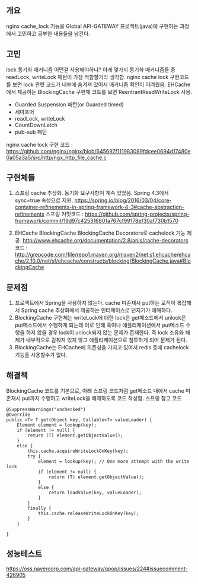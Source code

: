 ## 개요
nginx cache_lock 기능을 Global API-GATEWAY 프로젝트(java)에 구현하는 과정에서 고민하고 공부한 내용들을 남긴다.

## 고민
lock 동기화 매커니즘 어떤걸 사용해야하나? 아래 몇가지 동기화 매커니즘들 중 readLock, writeLock 패턴이 가장 적합할거라 생각함.
nginx cache lock 구현코드를 보면 lock 관련 코드가 내부에 숨겨져 있어서 매커니즘 확인이 어려웠음.
EHCache에서 제공하는 BlockingCache 구현체 코드를 보면 ReentrantReadWriteLock 사용.

* Guarded Suspension 패턴(or Guarded timed)
* 세마포어
* readLock, writeLock
* CountDownLatch
* pub-sub 패턴

nginx cache lock 구현 코드 : https://github.com/nginx/nginx/blob/645697f111983089fdcee0694d17480e0a05a3a5/src/http/ngx_http_file_cache.c

## 구현체들
1. 스프링 cache 추상화.
 동기화 요구사항이 계속 있었음. Spring 4.3에서 sync=true 속성으로 지원. https://spring.io/blog/2016/03/04/core-container-refinements-in-spring-framework-4-3#cache-abstraction-refinements
 스프링 커밋코드 : https://github.com/spring-projects/spring-framework/commit/19d97c425316801a767cf99178ef30af730b1570

2. EHCache BlockingCache
 BlockingCache Decorators로 cachelock 기능 제공. http://www.ehcache.org/documentation/2.8/apis/cache-decorators
 코드 : http://grepcode.com/file/repo1.maven.org/maven2/net.sf.ehcache/ehcache/2.10.0/net/sf/ehcache/constructs/blocking/BlockingCache.java#BlockingCache

## 문제점
1. 프로젝트에서 Spring을 사용하지 않는다. cache 미존재시 put하는 로직이 복잡해서 Spring cache 추상화에서 제공하는 인터페이스로 던지기가 애매하다.
2. BlockingCache 구현체는 writeLock에 대한 lock은 get메소드에서 unlock은 put메소드에서 수행하게 되는데 이로 인해 혹여나 애플리케이션에서 put메소드 수행을 하지 않을 경우 lock이 unlock되지 않는 문제가 존재한다.
즉 lock 소유와 해제가 내부적으로 감춰져 있지 않고 애플리케이션으로 침투하게 되어 문제가 된다.
3. BlockingCache는 EHCache에 의존성을 가지고 있어서 redis 등에 cachelock 기능을 사용할수가 없다.

## 해결책
BlockingCache 코드를 기본으로, 아래 스프링 코드처럼 get메소드 내에서 cache 미존재시 put까지 수행하고 writeLock을 해제하도록 코드 작성함.
스프링 참고 코드
```
@SuppressWarnings("unchecked")
@Override
public <T> T get(Object key, Callable<T> valueLoader) {
	Element element = lookup(key);
	if (element != null) {
		return (T) element.getObjectValue();
	}
	else {
		this.cache.acquireWriteLockOnKey(key);
		try {
			element = lookup(key); // One more attempt with the write lock
			if (element != null) {
				return (T) element.getObjectValue();
			}
			else {
				return loadValue(key, valueLoader);
			}
		}
		finally {
			this.cache.releaseWriteLockOnKey(key);
		}
	}

}
```

## 성능테스트
https://oss.navercorp.com/api-gateway/gpop/issues/224#issuecomment-426905
